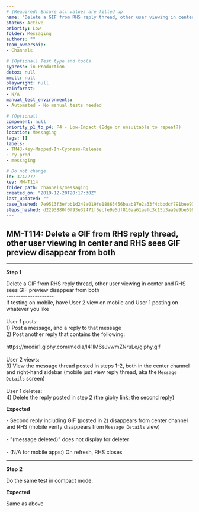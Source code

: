 ```yaml
---
# (Required) Ensure all values are filled up
name: "Delete a GIF from RHS reply thread, other user viewing in center and RHS sees GIF preview disappear from both"
status: Active
priority: Low
folder: Messaging
authors: ""
team_ownership: 
- Channels

# (Optional) Test type and tools
cypress: in Production
detox: null
mmctl: null
playwright: null
rainforest: 
- N/A
manual_test_environments: 
- Automated - No manual tests needed

# (Optional)
component: null
priority_p1_to_p4: P4 - Low-Impact (Edge or unsuitable to repeat?)
location: Messaging
tags: []
labels: 
- TM4J-Key-Mapped-In-Cypress-Release
- cy-prod
- messaging

# Do not change
id: 3742277
key: MM-T114
folder_path: channels/messaging
created_on: "2019-12-20T20:17:30Z"
last_updated: ""
case_hashed: 7e9513f3efbb1d248a019fe18865456baab87e2a33f4cbbdcf791bee938c8f22de2546cf00fe18a786b36748811c0737
steps_hashed: d2293880f0f93e32471f6ecfe9e5df810aa61aefc3c15b3aa9e9be598ceb32d6b7f3cc7be433ff2d781e515f23dee007
---
```


## MM-T114: Delete a GIF from RHS reply thread, other user viewing in center and RHS sees GIF preview disappear from both

---

**Step 1**

Delete a GIF from RHS reply thread, other user viewing in center and RHS sees GIF preview disappear from both\
\--------------------\
If testing on mobile, have User 2 view on mobile and User 1 posting on whatever you like\
\
User 1 posts:\
1\) Post a message, and a reply to that message\
2\) Post another reply that contains the following:\
\
https\://media1.giphy.com/media/l41lM6sJvwmZNruLe/giphy.gif\
\
User 2 views:\
3\) View the message thread posted in steps 1-2, both in the center channel and right-hand sidebar (mobile just view reply thread, aka the `Message Details` screen)\
\
User 1 deletes:\
4\) Delete the reply posted in step 2 (the giphy link; the second reply)

**Expected**

\- Second reply including GIF (posted in 2) disappears from center channel and RHS (mobile verify disappears from `Message Details` view)\
\
\- "(message deleted)" does not display for deleter\
\
\- (N/A for mobile apps:) On refresh, RHS closes

---

**Step 2**

Do the same test in compact mode.

**Expected**

Same as above
